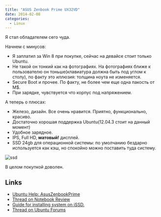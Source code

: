 ```yaml
---
title: "ASUS Zenbook Prime UX32VD"
date: 2014-02-08
categories:
  - Linux
---
```


Я стал обладателем сего чуда.

Начнем с минусов:

* Я заплатил за Win 8 при покупке, сейчас на девайсе стоит только Ubuntu.
* Не такой он тонкий как на фотографиях. На фотографиях ближе к пользователю он тоньше(клавиатура должна быть под углом к столу), по факту это иллюзия: толщина ноута не изменяется.
* Secure Boot и прочее. По факту, не более чем еще одна пакость от M$.
* При зарядке, чувствуется что корпус под напряжением.

А теперь о плюсах:

* Железо, дизайн. Все очень нравится. Приятно, функционально, красиво.
* Достаточно хорошая поддержка Ubuntu(12.04.3 стоит на данный момент)
* Удобное зарядное.
* IPS, Full HD, **матовый!** дисплей.
* SSD 24gb для операционной системы: по умолчанию бездарно используется как кэш, но спокойно можно поставить туда систему.

![ssd](ssd-on-asus-zenbook-prime-ux32vd.png)

В целом покупкой доволен.

## Links

* [Ubuntu Help: AsusZenbookPrime](https://help.ubuntu.com/community/AsusZenbookPrime)
* [Thread on Notebook Review](http://forum.notebookreview.com/asus/659073-ivy-bridge-zenbook-fhd-ips-screen-ux21a-ux31a-ux32a-ux32vd.html)
* [Guide for installing system on iSSD.](http://forum.notebookreview.com/asus/672616-guide-ux32vd-how-install-windows-7-integrated-32gb-ssd.html)
* [Thread on Ubuntu Forums](http://ubuntuforums.org/showthread.php?t=2005999)

